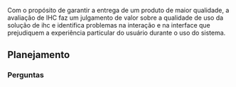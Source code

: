 <!-- ## Introdução -->
  Com o propósito de garantir a entrega de um produto de maior qualidade, a avaliação
de IHC faz um julgamento de valor sobre a qualidade de uso da solução de ihc e 
identifica problemas na interação e na interface que prejudiquem a experiência
particular do usuário durante o uso do sistema.

## Planejamento

### Perguntas